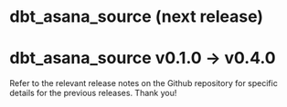 # dbt_asana_source (next release)

# dbt_asana_source v0.1.0 -> v0.4.0
Refer to the relevant release notes on the Github repository for specific details for the previous releases. Thank you!